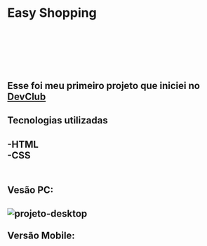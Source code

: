 <h1>Easy Shopping<h1/>
<br>
<br>
<h2>Esse foi meu primeiro projeto que iniciei no <a href="http://rodolfomori.com.br//devclud">DevClub</a><h2/>
<h2>Tecnologias utilizadas<h2>
-HTML<br>
-CSS
<br>
<br>
<h2>Vesão PC:<h2>
<img src="https://github.com/JaidenesBrito/Projeto-2/blob/master/Assets/Desktop.png?raw=true" alt="projeto-desktop">
<br>
<br>
Versão Mobile:
